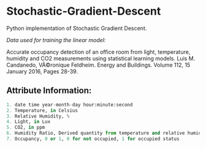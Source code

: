 # Stochastic-Gradient-Descent

Python implementation of Stochastic Gradient Descent.

*Data used for training the linear model:*

Accurate occupancy detection of an office room from light, temperature, humidity and CO2 measurements using statistical learning models. Luis M. Candanedo, VÃ©ronique Feldheim. Energy and Buildings. Volume 112, 15 January 2016, Pages 28-39.

## Attribute Information:

```python
1. date time year-month-day hour:minute:second
2. Temperature, in Celsius
3. Relative Humidity, %
4. Light, in Lux
5. CO2, in ppm 
6. Humidity Ratio, Derived quantity from temperature and relative humidity, in kgwater-vapor/kg-air
7. Occupancy, 0 or 1, 0 for not occupied, 1 for occupied status
```


